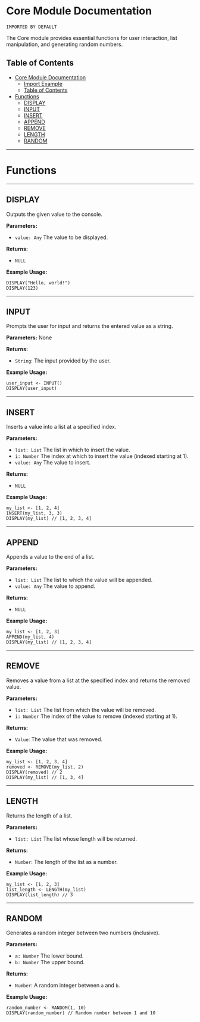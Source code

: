 # Core Module Documentation

```ap
IMPORTED BY DEFAULT
```

The Core module provides essential functions for user interaction, list manipulation, and generating random numbers.

## Table of Contents

- [Core Module Documentation](#core-module-documentation)
    - [Import Example](#import-example)
  - [Table of Contents](#table-of-contents)
- [Functions](#functions)
  - [DISPLAY](#display)
  - [INPUT](#input)
  - [INSERT](#insert)
  - [APPEND](#append)
  - [REMOVE](#remove)
  - [LENGTH](#length)
  - [RANDOM](#random)

---

# Functions

---


## DISPLAY

Outputs the given value to the console.

**Parameters:**  
- `value: Any` The value to be displayed.

**Returns:**  
- `NULL`

**Example Usage:**
```ap
DISPLAY("Hello, world!")
DISPLAY(123)
```

---

## INPUT

Prompts the user for input and returns the entered value as a string.

**Parameters:**  None

**Returns:**  
- `String`: The input provided by the user.

**Example Usage:**
```ap
user_input <- INPUT()
DISPLAY(user_input)
```

---

## INSERT

Inserts a value into a list at a specified index.

**Parameters:**  
- `list: List` The list in which to insert the value.
- `i: Number` The index at which to insert the value (indexed starting at 1).
- `value: Any` The value to insert.

**Returns:**  
- `NULL`

**Example Usage:**
```ap
my_list <- [1, 2, 4]
INSERT(my_list, 3, 3)
DISPLAY(my_list) // [1, 2, 3, 4]
```

---

## APPEND

Appends a value to the end of a list.

**Parameters:**  
- `list: List` The list to which the value will be appended.
- `value: Any` The value to append.

**Returns:**  
- `NULL`

**Example Usage:**
```ap
my_list <- [1, 2, 3]
APPEND(my_list, 4)
DISPLAY(my_list) // [1, 2, 3, 4]
```

---

## REMOVE

Removes a value from a list at the specified index and returns the removed value.

**Parameters:**  
- `list: List` The list from which the value will be removed.
- `i: Number` The index of the value to remove (indexed starting at 1).

**Returns:**  
- `Value`: The value that was removed.

**Example Usage:**
```ap
my_list <- [1, 2, 3, 4]
removed <- REMOVE(my_list, 2)
DISPLAY(removed) // 2
DISPLAY(my_list) // [1, 3, 4]
```

---

## LENGTH

Returns the length of a list.

**Parameters:**  
- `list: List` The list whose length will be returned.

**Returns:**  
- `Number`: The length of the list as a number.

**Example Usage:**
```ap
my_list <- [1, 2, 3]
list_length <- LENGTH(my_list)
DISPLAY(list_length) // 3
```

---

## RANDOM

Generates a random integer between two numbers (inclusive).

**Parameters:**  
- `a: Number` The lower bound.
- `b: Number` The upper bound.

**Returns:**  
- `Number`: A random integer between `a` and `b`.

**Example Usage:**
```ap
random_number <- RANDOM(1, 10)
DISPLAY(random_number) // Random number between 1 and 10
```